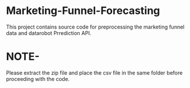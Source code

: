 # Marketing-Funnel-Forecasting
This project contains source code for preprocessing the marketing funnel data and datarobot Prrediction API.

# NOTE-
Please extract the zip file and place the csv file in the same folder before proceeding with the code.
